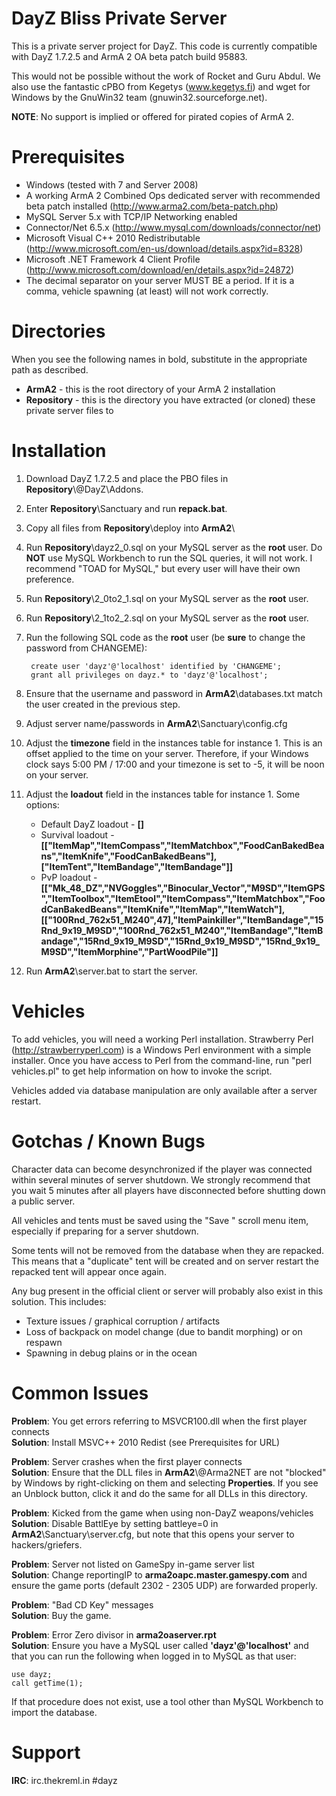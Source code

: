 DayZ Bliss Private Server
=========================

This is a private server project for DayZ.
This code is currently compatible with DayZ 1.7.2.5 and ArmA 2 OA beta patch build 95883.

This would not be possible without the work of Rocket and Guru Abdul. We also use the fantastic cPBO from Kegetys (www.kegetys.fi) and wget for Windows by the GnuWin32 team (gnuwin32.sourceforge.net).

**NOTE**: No support is implied or offered for pirated copies of ArmA 2.

Prerequisites
=============

 - Windows (tested with 7 and Server 2008)
 - A working ArmA 2 Combined Ops dedicated server with recommended beta patch installed (http://www.arma2.com/beta-patch.php)
 - MySQL Server 5.x with TCP/IP Networking enabled
 - Connector/Net 6.5.x (http://www.mysql.com/downloads/connector/net)
 - Microsoft Visual C++ 2010 Redistributable (http://www.microsoft.com/en-us/download/details.aspx?id=8328)
 - Microsoft .NET Framework 4 Client Profile (http://www.microsoft.com/download/en/details.aspx?id=24872)
 - The decimal separator on your server MUST BE a period. If it is a comma, vehicle spawning (at least) will not work correctly.

Directories
=====

When you see the following names in bold, substitute in the appropriate path as described.

 - **ArmA2** - this is the root directory of your ArmA 2 installation
 - **Repository** - this is the directory you have extracted (or cloned) these private server files to

Installation
============

1. Download DayZ 1.7.2.5 and place the PBO files in **Repository**\\@DayZ\\Addons.
2. Enter **Repository**\\Sanctuary and run **repack.bat**.
3. Copy all files from **Repository**\\deploy into **ArmA2**\\
4. Run **Repository**\\dayz2_0.sql on your MySQL server as the **root** user. Do **NOT** use MySQL Workbench to run the SQL queries, it will not work. I recommend "TOAD for MySQL," but every user will have their own preference.
5. Run **Repository**\\2_0to2_1.sql on your MySQL server as the **root** user.
6. Run **Repository**\\2_1to2_2.sql on your MySQL server as the **root** user.
6. Run the following SQL code as the **root** user (be **sure** to change the password from CHANGEME):  

		create user 'dayz'@'localhost' identified by 'CHANGEME';  
		grant all privileges on dayz.* to 'dayz'@'localhost';

7. Ensure that the username and password in **ArmA2**\\databases.txt match the user created in the previous step.
8. Adjust server name/passwords in **ArmA2**\\Sanctuary\\config.cfg
9. Adjust the **timezone** field in the instances table for instance 1. This is an offset applied to the time on your server. Therefore, if your Windows clock says 5:00 PM / 17:00 and your timezone is set to -5, it will be noon on your server. 
10. Adjust the **loadout** field in the instances table for instance 1. Some options:
	- Default DayZ loadout - **[]**
	- Survival loadout - **[["ItemMap","ItemCompass","ItemMatchbox","FoodCanBakedBeans","ItemKnife","FoodCanBakedBeans"],["ItemTent","ItemBandage","ItemBandage"]]**
	- PvP loadout - **[["Mk_48_DZ","NVGoggles","Binocular_Vector","M9SD","ItemGPS","ItemToolbox","ItemEtool","ItemCompass","ItemMatchbox","FoodCanBakedBeans","ItemKnife","ItemMap","ItemWatch"],[["100Rnd_762x51_M240",47],"ItemPainkiller","ItemBandage","15Rnd_9x19_M9SD","100Rnd_762x51_M240","ItemBandage","ItemBandage","15Rnd_9x19_M9SD","15Rnd_9x19_M9SD","15Rnd_9x19_M9SD","ItemMorphine","PartWoodPile"]]**
11. Run **ArmA2**\\server.bat to start the server.

Vehicles
========

To add vehicles, you will need a working Perl installation. Strawberry Perl (http://strawberryperl.com) is a Windows Perl environment with a simple installer.
Once you have access to Perl from the command-line, run "perl vehicles.pl" to get help information on how to invoke the script.

Vehicles added via database manipulation are only available after a server restart.

Gotchas / Known Bugs
==========

Character data can become desynchronized if the player was connected within several minutes of server shutdown. We strongly recommend that you wait 5 minutes after all players have disconnected before shutting down a public server.

All vehicles and tents must be saved using the "Save <Object>" scroll menu item, especially if preparing for a server shutdown.

Some tents will not be removed from the database when they are repacked. This means that a "duplicate" tent will be created and on server restart the repacked tent will appear once again.

Any bug present in the official client or server will probably also exist in this solution. This includes:

 - Texture issues / graphical corruption / artifacts
 - Loss of backpack on model change (due to bandit morphing) or on respawn
 - Spawning in debug plains or in the ocean

Common Issues
=============

**Problem**: You get errors referring to MSVCR100.dll when the first player connects  
**Solution**: Install MSVC++ 2010 Redist (see Prerequisites for URL)

**Problem**: Server crashes when the first player connects  
**Solution**: Ensure that the DLL files in **ArmA2**\\@Arma2NET are not "blocked" by Windows by right-clicking on them and selecting **Properties**. If you see an Unblock button, click it and do the same for all DLLs in this directory.

**Problem**: Kicked from the game when using non-DayZ weapons/vehicles  
**Solution**: Disable BattlEye by setting battleye=0 in **ArmA2**\\Sanctuary\\server.cfg, but note that this opens your server to hackers/griefers.

**Problem**: Server not listed on GameSpy in-game server list  
**Solution**: Change reportingIP to **arma2oapc.master.gamespy.com** and ensure the game ports (default 2302 - 2305 UDP) are forwarded properly.

**Problem**: "Bad CD Key" messages  
**Solution**: Buy the game.

**Problem**: Error Zero divisor in **arma2oaserver.rpt**  
**Solution**: Ensure you have a MySQL user called **'dayz'@'localhost'** and that you can run the following when logged in to MySQL as that user:  

	use dayz;
	call getTime(1);

If that procedure does not exist, use a tool other than MySQL Workbench to import the database.

Support
=======

**IRC**: irc.thekreml.in #dayz
